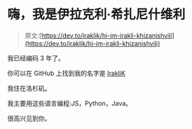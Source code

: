 # 嗨，我是伊拉克利·希扎尼什维利

> 原文:[https://dev.to/iraklik/hi-im-irakli-khizanishvili](https://dev.to/iraklik/hi-im-irakli-khizanishvili)

我已经编码 3 年了。

你可以在 GitHub 上找到我的名字是 [IrakliK](https://github.com/IrakliK)

我住在洛杉矶。

我主要用这些语言编程:JS，Python，Java。

很高兴见到你。